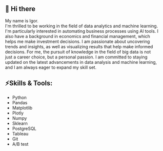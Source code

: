## 👋 Hi there
My name is Igor.  
I'm thrilled to be working in the field of data analytics and machine learning. I'm particularly interested in automating business processes using AI tools. I also have a background in economics and financial management, which helps me make investment decisions. I am passionate about uncovering trends and insights, as well as visualizing results that help make informed decisions. For me, the pursuit of knowledge in the field of big data is not just a career choice, but a personal passion. I am committed to staying updated on the latest advancements in data analysis and machine learning, and I am always eager to expand my skill set.


## ⚡Skills & Tools:
- Python
- Pandas
- Matplotlib
- Plotly
- Numpy
- Sklearn
- PostgreSQL
- Tableau
- Git
- A/B test

<!--
**iqzmn/iqzmn** is a ✨ _special_ ✨ repository because its `README.md` (this file) appears on your GitHub profile.

Here are some ideas to get you started:

- 🔭 I’m currently working on ...
- 🌱 I’m currently learning ...
- 👯 I’m looking to collaborate on ...
- 🤔 I’m looking for help with ...
- 💬 Ask me about ...
- 📫 How to reach me: ...
- 😄 Pronouns: ...
- ⚡ Fun fact: ...
-->      
